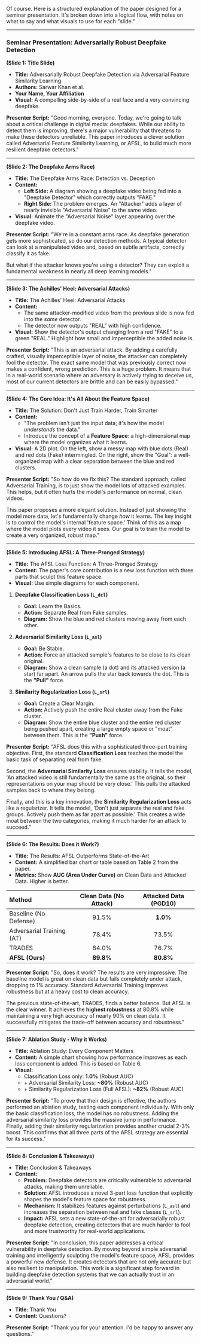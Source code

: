 Of course. Here is a structured explanation of the paper designed for a seminar presentation. It's broken down into a logical flow, with notes on what to say and what visuals to use for each "slide."

---

### Seminar Presentation: Adversarially Robust Deepfake Detection

**(Slide 1: Title Slide)**

*   **Title:** Adversarially Robust Deepfake Detection via Adversarial Feature Similarity Learning
*   **Authors:** Sarwar Khan et al.
*   **Your Name, Your Affiliation**
*   **Visual:** A compelling side-by-side of a real face and a very convincing deepfake.

**Presenter Script:**
"Good morning, everyone. Today, we're going to talk about a critical challenge in digital media: deepfakes. While our ability to detect them is improving, there's a major vulnerability that threatens to make these detectors unreliable. This paper introduces a clever solution called Adversarial Feature Similarity Learning, or AFSL, to build much more resilient deepfake detectors."

---

**(Slide 2: The Deepfake Arms Race)**

*   **Title:** The Deepfake Arms Race: Detection vs. Deception
*   **Content:**
    *   **Left Side:** A diagram showing a deepfake video being fed into a "Deepfake Detector" which correctly outputs "FAKE."
    *   **Right Side:** The problem emerges. An "Attacker" adds a layer of nearly invisible "Adversarial Noise" to the same video.
*   **Visual:** Animate the "Adversarial Noise" layer appearing over the deepfake video.

**Presenter Script:**
"We're in a constant arms race. As deepfake generation gets more sophisticated, so do our detection methods. A typical detector can look at a manipulated video and, based on subtle artifacts, correctly classify it as fake.

But what if the attacker knows you're using a detector? They can exploit a fundamental weakness in nearly all deep learning models."

---

**(Slide 3: The Achilles' Heel: Adversarial Attacks)**

*   **Title:** The Achilles' Heel: Adversarial Attacks
*   **Content:**
    *   The same attacker-modified video from the previous slide is now fed into the *same* detector.
    *   The detector now outputs "REAL" with high confidence.
*   **Visual:** Show the detector's output changing from a red "FAKE" to a green "REAL." Highlight how small and imperceptible the added noise is.

**Presenter Script:**
"This is an adversarial attack. By adding a carefully crafted, visually imperceptible layer of noise, the attacker can completely fool the detector. The exact same model that was previously correct now makes a confident, wrong prediction. This is a huge problem. It means that in a real-world scenario where an adversary is actively trying to deceive us, most of our current detectors are brittle and can be easily bypassed."

---

**(Slide 4: The Core Idea: It's All About the Feature Space)**

*   **Title:** The Solution: Don't Just Train Harder, Train Smarter
*   **Content:**
    *   "The problem isn't just the input data; it's how the model *understands* the data."
    *   Introduce the concept of a **Feature Space**: a high-dimensional map where the model organizes what it learns.
*   **Visual:** A 2D plot. On the left, show a messy map with blue dots (Real) and red dots (Fake) intermingled. On the right, show the "Goal": a well-organized map with a clear separation between the blue and red clusters.

**Presenter Script:**
"So how do we fix this? The standard approach, called Adversarial Training, is to just show the model lots of attacked examples. This helps, but it often hurts the model's performance on normal, clean videos.

This paper proposes a more elegant solution. Instead of just showing the model more data, let's fundamentally change *how* it learns. The key insight is to control the model's internal 'feature space.' Think of this as a map where the model plots every video it sees. Our goal is to train the model to create a very organized, robust map."

---

**(Slide 5: Introducing AFSL: A Three-Pronged Strategy)**

*   **Title:** The AFSL Loss Function: A Three-Pronged Strategy
*   **Content:** The paper's core contribution is a new loss function with three parts that sculpt this feature space.
*   **Visual:** Use simple diagrams for each component.

1.  **Deepfake Classification Loss (`L_dcl`)**
    *   **Goal:** Learn the Basics.
    *   **Action:** Separate Real from Fake samples.
    *   **Diagram:** Show the blue and red clusters moving away from each other.

2.  **Adversarial Similarity Loss (`L_asl`)**
    *   **Goal:** Be Stable.
    *   **Action:** Force an attacked sample's features to be close to its clean original.
    *   **Diagram:** Show a clean sample (a dot) and its attacked version (a star) far apart. An arrow pulls the star back towards the dot. This is the **"Pull"** force.

3.  **Similarity Regularization Loss (`L_srl`)**
    *   **Goal:** Create a Clear Margin.
    *   **Action:** Actively push the entire Real cluster away from the Fake cluster.
    *   **Diagram:** Show the entire blue cluster and the entire red cluster being pushed apart, creating a large empty space or "moat" between them. This is the **"Push"** force.

**Presenter Script:**
"AFSL does this with a sophisticated three-part training objective. First, the standard **Classification Loss** teaches the model the basic task of separating real from fake.

Second, the **Adversarial Similarity Loss** ensures stability. It tells the model, 'An attacked video is still fundamentally the same as the original, so their representations on your map should be very close.' This pulls the attacked samples back to where they belong.

Finally, and this is a key innovation, the **Similarity Regularization Loss** acts like a regularizer. It tells the model, 'Don't just separate the real and fake groups. Actively push them as far apart as possible.' This creates a wide moat between the two categories, making it much harder for an attack to succeed."

---

**(Slide 6: The Results: Does it Work?)**

*   **Title:** The Results: AFSL Outperforms State-of-the-Art
*   **Content:** A simplified bar chart or table based on Table 2 from the paper.
*   **Metrics:** Show **AUC (Area Under Curve)** on Clean Data and Attacked Data. Higher is better.

| Method | Clean Data (No Attack) | Attacked Data (PGD10) |
| :--- | :---: | :---: |
| Baseline (No Defense) | 91.5% | **1.0%** |
| Adversarial Training (AT) | 78.4% | 73.5% |
| TRADES | 84.0% | 76.7% |
| **AFSL (Ours)** | **89.8%** | **80.8%** |

**Presenter Script:**
"So, does it work? The results are very impressive. The baseline model is great on clean data but fails completely under attack, dropping to 1% accuracy. Standard Adversarial Training improves robustness but at a heavy cost to clean accuracy.

The previous state-of-the-art, TRADES, finds a better balance. But AFSL is the clear winner. It achieves the **highest robustness** at 80.8% while maintaining a very high accuracy of nearly 90% on clean data. It successfully mitigates the trade-off between accuracy and robustness."

---

**(Slide 7: Ablation Study - Why it Works)**

*   **Title:** Ablation Study: Every Component Matters
*   **Content:** A simple chart showing how performance improves as each loss component is added. This is based on Table 6.
*   **Visual:**
    *   Classification Loss only: **1.0%** (Robust AUC)
    *   \+ Adversarial Similarity Loss: **~80%** (Robust AUC)
    *   \+ Similarity Regularization Loss (Full AFSL): **~82%** (Robust AUC)

**Presenter Script:**
"To prove that their design is effective, the authors performed an ablation study, testing each component individually. With only the basic classification loss, the model has no robustness. Adding the adversarial similarity loss provides the massive jump in performance. Finally, adding their similarity regularization provides another crucial 2-3% boost. This confirms that all three parts of the AFSL strategy are essential for its success."

---

**(Slide 8: Conclusion & Takeaways)**

*   **Title:** Conclusion & Takeaways
*   **Content:**
    *   **Problem:** Deepfake detectors are critically vulnerable to adversarial attacks, making them unreliable.
    *   **Solution:** AFSL introduces a novel 3-part loss function that explicitly shapes the model's feature space for robustness.
    *   **Mechanism:** It stabilizes features against perturbations (`L_asl`) and increases the separation between real and fake classes (`L_srl`).
    *   **Impact:** AFSL sets a new state-of-the-art for adversarially robust deepfake detection, creating detectors that are much harder to fool and more trustworthy for real-world applications.

**Presenter Script:**
"In conclusion, this paper addresses a critical vulnerability in deepfake detection. By moving beyond simple adversarial training and intelligently sculpting the model's feature space, AFSL provides a powerful new defense. It creates detectors that are not only accurate but also resilient to manipulation. This work is a significant step forward in building deepfake detection systems that we can actually trust in an adversarial world."

---

**(Slide 9: Thank You / Q&A)**

*   **Title:** Thank You
*   **Content:** Questions?

**Presenter Script:**
"Thank you for your attention. I'd be happy to answer any questions."